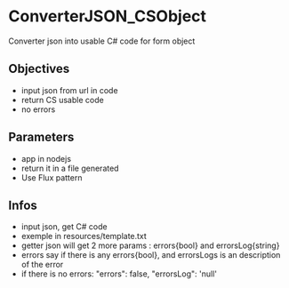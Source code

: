 # ConverterJSON_CSObject
Converter json into usable C# code for form object

## Objectives
 - input json from url in code
 - return CS usable code
 - no errors

## Parameters
 - app in nodejs
 - return it in a file generated
 - Use Flux pattern

## Infos
 - input json, get C# code
 - exemple in resources/template.txt
 - getter json will get 2 more params : errors{bool} and errorsLog{string}
 - errors say if there is any errors{bool}, and errorsLogs is an description of the error
 - if there is no errors: "errors": false, "errorsLog": 'null'